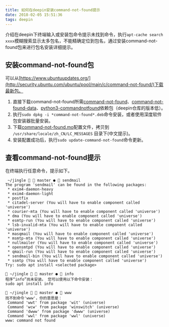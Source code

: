 ```yaml
---
title: 如何在deepin安装command-not-found提示
date: 2018-02-05 15:51:36
tags: deepin
---
```


介绍在deepin下终端输入或安装包命令提示未找到命令，执行`apt-cache search xxxx`模糊搜索显示太多包名，不能精确定位到包名，通过安装command-not-found包来进行包名安装详细提示。
<!--more-->


## 安装command-not-found包

可以从[https://www.ubuntuupdates.org/](http://security.ubuntu.com/ubuntu/pool/main/c/command-not-found/)下载最新包。

1. 直接下载command-not-found所需[command-not-found](https://github.com/jingle0927/blog/releases/download/attachment/command-not-found_0.3ubuntu17.10.2_all.deb)、[command-not-found-data](https://github.com/jingle0927/blog/releases/download/attachment/command-not-found-data_0.3ubuntu17.10.2_amd64.deb)、[python3-commandnotfound](https://github.com/jingle0927/blog/releases/download/attachment/python3-commandnotfound_0.3ubuntu17.10.2_all.deb)依赖包（deepin仓库的版本低）。
2. 执行`sudo dpkg -i *command-not-found*.deb`命令安装，或者使用深度软件包安装器批量安装。
3. 下载[command-not-found.mo](https://github.com/jingle0927/blog/releases/download/attachment/command-not-found.mo)配置文件，拷贝到` /usr/share/locale/zh_CN/LC_MESSAGES` 目录下(中文提示)。
4. 安装配置成功后，执行`sudo update-command-not-found`命令更新。


## 查看command-not-found提示

在终端执行任意命令，提示如下。

```
 ~/jingle   master ●  sendmail
The program 'sendmail' can be found in the following packages:
 * exim4-daemon-heavy
 * exim4-daemon-light
 * postfix
 * citadel-server (You will have to enable component called 'universe')
 * courier-mta (You will have to enable component called 'universe')
 * dma (You will have to enable component called 'universe')
 * esmtp-run (You will have to enable component called 'universe')
 * lsb-invalid-mta (You will have to enable component called 'universe')
 * masqmail (You will have to enable component called 'universe')
 * msmtp-mta (You will have to enable component called 'universe')
 * nullmailer (You will have to enable component called 'universe')
 * opensmtpd (You will have to enable component called 'universe')
 * qmail-run (You will have to enable component called 'universe')
 * sendmail-bin (You will have to enable component called 'universe')
 * ssmtp (You will have to enable component called 'universe')
Try: sudo apt install <selected package>

```

```
 ~/jingle   master ●  info
程序“info”尚未安装。 您可以使用以下命令安装：
sudo apt install info

```

```
 ~/jingle   master ●  www
找不到命令'www'，你的意思是：
 Command 'wwt' from package 'wit' (universe)
 Command 'wcw' from package 'winswitch' (universe)
 Command 'dwww' from package 'dwww' (universe)
 Command 'wwl' from package 'wwl' (universe)
www: command not found

```